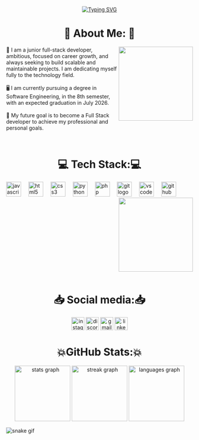 <br clear="both">

<p align= center> 
<a href="https://git.io/typing-svg"><img src="https://readme-typing-svg.demolab.com?font=JetBrains+Mono&weight=900&size=25&pause=1000&color=FDFDFD&center=true&vCenter=true&width=435&lines=Welcome+to+my+Profile!" alt="Typing SVG"></a>

<h1 align="center">💫 About Me: 💫</h1>


<img align="right" height="200" src="https://i.pinimg.com/originals/21/11/61/21116158daaeb1459b4ec0758505e1ad.gif" />


<p align="left">🚀 I am a junior full-stack developer, ambitious, focused on career growth, and always seeking to build
    scalable and maintainable projects. I am dedicating myself fully to the technology field.<br><br>🖥️ I am currently
    pursuing a degree in Software Engineering, in the 8th semester, with an expected graduation in July 2026.<br><br>🔮
    My future goal is to become a Full Stack developer to achieve my professional and personal goals.</p>


<br clear="both">

<h1 align="center">💻 Tech Stack:💻</h1>


<div align="left">
    <img src="https://skillicons.dev/icons?i=js" height="40" alt="javascript logo" />
    <img width="12" />
    <img src="https://cdn.jsdelivr.net/gh/devicons/devicon/icons/html5/html5-original.svg" height="40"
        alt="html5 logo" />
    <img width="12" />
    <img src="https://cdn.jsdelivr.net/gh/devicons/devicon/icons/css3/css3-original.svg" height="40" alt="css3 logo" />
    <img width="12" />
    <img src="https://cdn.jsdelivr.net/gh/devicons/devicon/icons/python/python-original.svg" height="40"
        alt="python logo" />
    <img width="12" />
    <img src="https://cdn.simpleicons.org/php/777BB4" height="40" alt="php logo" />
    <img width="12" />
    <img src="https://skillicons.dev/icons?i=git" height="40" alt="git logo" />
    <img width="12" />
    <img src="https://cdn.jsdelivr.net/gh/devicons/devicon/icons/vscode/vscode-original.svg" height="40"
        alt="vscode logo" />
    <img width="12" />
    <img src="https://cdn.jsdelivr.net/gh/devicons/devicon/icons/github/github-original-wordmark.svg" height="40"
        alt="github logo" />
</div>


<div align="right">
    <img height="200"
        src="https://as1.ftcdn.net/v2/jpg/03/12/73/70/1000_F_312737008_2AaaMz17ttieKJ5t0kEg0mMAThC1S4PL.jpg" />
</div>


<br clear="both">

<h1 align="center">📥 Social media:📥</h1>


<div align="center">
    <img src="https://img.shields.io/static/v1?message=Instagram&logo=instagram&label=&color=E4405F&logoColor=white&labelColor=&style=for-the-badge"
        height="35" alt="instagram logo" />
    <img src="https://img.shields.io/static/v1?message=Discord&logo=discord&label=&color=7289DA&logoColor=white&labelColor=&style=for-the-badge"
        height="35" alt="discord logo" />
    <img src="https://img.shields.io/static/v1?message=Gmail&logo=gmail&label=&color=D14836&logoColor=white&labelColor=&style=for-the-badge"
        height="35" alt="gmail logo" />
    <img src="https://img.shields.io/static/v1?message=LinkedIn&logo=linkedin&label=&color=0077B5&logoColor=white&labelColor=&style=for-the-badge"
        height="35" alt="linkedin logo" />
</div>


<h1 align="center">💥GitHub Stats:💥</h1>


<div align="center">
    <img src="https://github-readme-stats.vercel.app/api?username=luiz0032&hide_title=false&hide_rank=false&show_icons=true&include_all_commits=true&count_private=true&disable_animations=false&theme=omni&locale=en&hide_border=false"
        height="150" alt="stats graph" />
    <img src="https://streak-stats.demolab.com?user=luiz0032&locale=en&mode=weekly&theme=omni&hide_border=false&border_radius=5"
        height="150" alt="streak graph" />
    <img src="https://github-readme-stats.vercel.app/api/top-langs?username=luiz0032&locale=en&hide_title=false&layout=compact&card_width=320&langs_count=5&theme=omni&hide_border=false"
        height="150" alt="languages graph" />
</div>


![snake gif](https://github.com/Luiz0032/Luiz0032/blob/output/github-contribution-grid-snake.gif)
